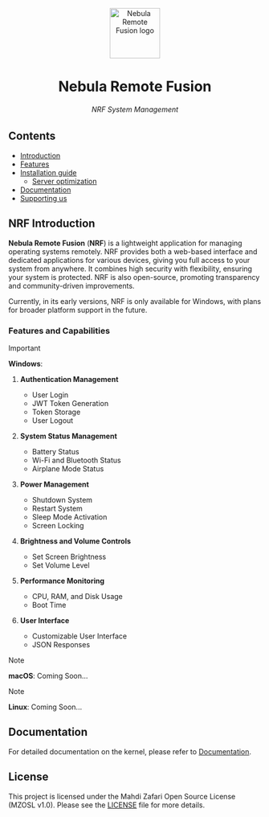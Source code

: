 <p align="center">
  <img width="100" height="100" alt="Nebula Remote Fusion logo" src="nebula-RF-logo.ico">
</p>

<h1 align="center">Nebula Remote Fusion</h1>
<h6 align="center">NRF System Management</h6>

## Contents
- [Introduction](#nrf-introduction)<br>
- [Features](#features-and-capabilities)<br>
- [Installation guide](#installation-guide)<br>
  - [Server optimization](#server-optimization)<br>
- [Documentation](#documentation)<br>
- [Supporting us](#supporting-us-hearts)<br>

## NRF Introduction
**Nebula Remote Fusion** (**NRF**) is a lightweight application for managing operating systems remotely. NRF provides both a web-based interface and dedicated applications for various devices, giving you full access to your system from anywhere. It combines high security with flexibility, ensuring your system is protected. NRF is also open-source, promoting transparency and community-driven improvements.

Currently, in its early versions, NRF is only available for Windows, with plans for broader platform support in the future.

### Features and Capabilities

> [!IMPORTANT]
> **Windows**: 
> 
> 1. **Authentication Management**
>    - User Login
>    - JWT Token Generation
>    - Token Storage
>    - User Logout
> 
> 2. **System Status Management**
>    - Battery Status
>    - Wi-Fi and Bluetooth Status
>    - Airplane Mode Status
> 
> 3. **Power Management**
>    - Shutdown System
>    - Restart System
>    - Sleep Mode Activation
>    - Screen Locking
> 
> 4. **Brightness and Volume Controls**
>    - Set Screen Brightness
>    - Set Volume Level
> 
> 5. **Performance Monitoring**
>    - CPU, RAM, and Disk Usage
>    - Boot Time
> 
> 6. **User Interface**
>    - Customizable User Interface
>    - JSON Responses

> [!NOTE]
> **macOS**: Coming Soon...

> [!NOTE]
> **Linux**: Coming Soon...


## Documentation
For detailed documentation on the kernel, please refer to [Documentation](Documentation/README.md).

## License
This project is licensed under the Mahdi Zafari Open Source License (MZOSL v1.0). Please see the [LICENSE](./LICENSE) file for more details.
